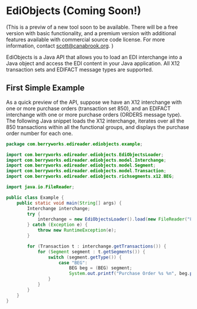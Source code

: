 # EdiObjects (Coming Soon!)

(This is a previw of a new tool soon to be available.
There will be a free version with basic functionality,
and a premium version with additional features
available with commercial source code license.
For more information, contact scott@canabrook.org.
)

EdiObjects is a Java API that allows you to load an EDI interchange
into a Java object and access the EDI content
in your Java application.
All X12 transaction sets and EDIFACT message types are supported.

## First Simple Example

As a quick preview of the API, suppose we have an X12 interchange with one or more
purchase orders (transaction set 850),
and an EDIFACT interchange with one or more purchase orders (ORDERS message type).
The following Java snippet loads the X12 interchange, iterates over all the 850 transactions
within all the functional groups, and displays the purchase order number for each one.

```java
package com.berryworks.edireader.ediobjects.example;

import com.berryworks.edireader.ediobjects.EdiObjectsLoader;
import com.berryworks.edireader.ediobjects.model.Interchange;
import com.berryworks.edireader.ediobjects.model.Segment;
import com.berryworks.edireader.ediobjects.model.Transaction;
import com.berryworks.edireader.ediobjects.richsegments.x12.BEG;

import java.io.FileReader;

public class Example {
    public static void main(String[] args) {
        Interchange interchange;
        try {
            interchange = new EdiObjectsLoader().load(new FileReader("850-4010.edi"));
        } catch (Exception e) {
            throw new RuntimeException(e);
        }

        for (Transaction t : interchange.getTransactions()) {
            for (Segment segment : t.getSegments()) {
                switch (segment.getType()) {
                    case "BEG":
                        BEG beg = (BEG) segment;
                        System.out.printf("Purchase Order %s %n", beg.purchaseOrderNumber_03());
                }
            }
        }
    }
}
```



